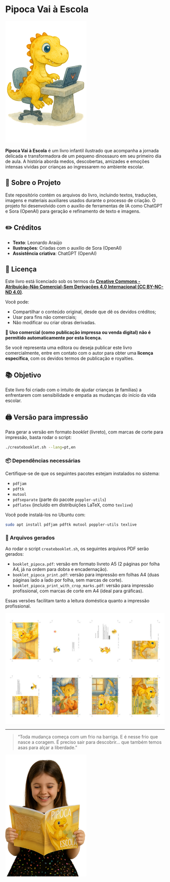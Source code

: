 # Pipoca Vai à Escola

![Pipoca usando o computador](imagens/pipoca-computador_small.png)

**Pipoca Vai à Escola** é um livro infantil ilustrado que acompanha a jornada delicada e transformadora de um pequeno dinossauro em seu primeiro dia de aula. A história aborda medos, descobertas, amizades e emoções intensas vividas por crianças ao ingressarem no ambiente escolar.

## 📒 Sobre o Projeto

Este repositório contém os arquivos do livro, incluindo textos, traduções, imagens e materiais auxiliares usados durante o processo de criação. O projeto foi desenvolvido com o auxílio de ferramentas de IA como ChatGPT e Sora (OpenAI) para geração e refinamento de texto e imagens.

## ✏️ Créditos

- **Texto**: Leonardo Araújo  
- **Ilustrações**: Criadas com o auxílio de Sora (OpenAI)  
- **Assistência criativa**: ChatGPT (OpenAI)

## 💬 Licença

Este livro está licenciado sob os termos da **[Creative Commons - Atribuição-Não Comercial-Sem Derivações 4.0 Internacional (CC BY-NC-ND 4.0)](https://creativecommons.org/licenses/by-nc-nd/4.0/deed.pt-br)**.

Você pode:

- Compartilhar o conteúdo original, desde que dê os devidos créditos;
- Usar para fins não comerciais;
- Não modificar ou criar obras derivadas.

📌 **Uso comercial (como publicação impressa ou venda digital) não é permitido automaticamente por esta licença.**

Se você representa uma editora ou deseja publicar este livro comercialmente, entre em contato com o autor para obter uma **licença específica**, com os devidos termos de publicação e royalties.

## 📚 Objetivo

Este livro foi criado com o intuito de ajudar crianças (e famílias) a enfrentarem com sensibilidade e empatia as mudanças do início da vida escolar.


## 🖨️ Versão para impressão

Para gerar a versão em formato *booklet* (livreto), com marcas de corte para impressão, basta rodar o script:

```bash
./createbooklet.sh --lang=pt,en
```


### 📦 Dependências necessárias

Certifique-se de que os seguintes pacotes estejam instalados no sistema:

- `pdfjam`
- `pdftk`
- `mutool`
- `pdfseparate` (parte do pacote `poppler-utils`)
- `pdflatex` (incluído em distribuições LaTeX, como `texlive`)

Você pode instalá-los no Ubuntu com:

```bash
sudo apt install pdfjam pdftk mutool poppler-utils texlive
```

### 📄 Arquivos gerados

Ao rodar o script `createbooklet.sh`, os seguintes arquivos PDF serão gerados:

- `booklet_pipoca.pdf`: versão em formato livreto A5 (2 páginas por folha A4, já na ordem para dobra e encadernação).
- `booklet_pipoca_print.pdf`: versão para impressão em folhas A4 (duas páginas lado a lado por folha, sem marcas de corte).
- `booklet_pipoca_print_with_crop_marks.pdf`: versão para impressão profissional, com marcas de corte em A4 (ideal para gráficas).

Essas versões facilitam tanto a leitura doméstica quanto a impressão profissional.

![Booklet](imagens/pipoca-booklet-impressao.jpg)

---

> “Toda mudança começa com um frio na barriga.
> E é nesse frio que nasce a coragem.
> É preciso sair para descobrir...
> que também temos asas para alçar a liberdade.”

![Menina lendo livro do Pipoca](imagens/menina.png)

